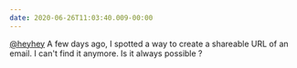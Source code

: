 ```yaml
---
date: 2020-06-26T11:03:40.009-00:00
---
```

[@heyhey](https://twitter.com/heyhey) A few days ago, I spotted a way to create a shareable URL of an email. I can't find it anymore. Is it always possible ?
